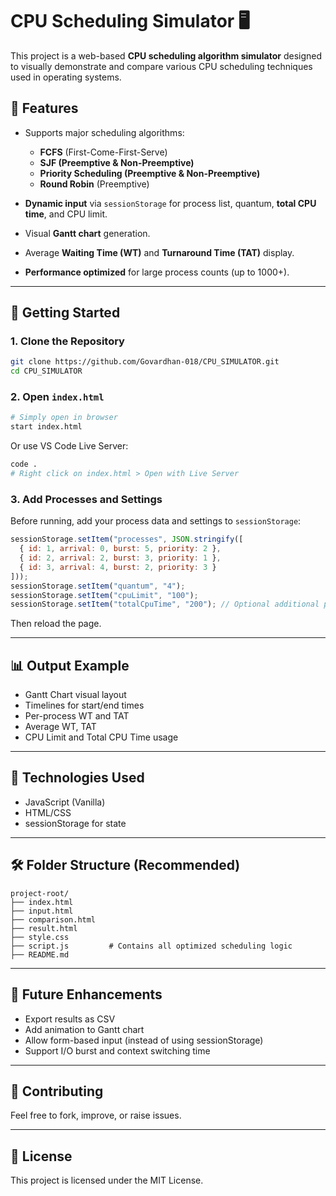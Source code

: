 # CPU Scheduling Simulator 🖥️

This project is a web-based **CPU scheduling algorithm simulator** designed to visually demonstrate and compare various CPU scheduling techniques used in operating systems.

## 📌 Features

* Supports major scheduling algorithms:

  * **FCFS** (First-Come-First-Serve)
  * **SJF (Preemptive & Non-Preemptive)**
  * **Priority Scheduling (Preemptive & Non-Preemptive)**
  * **Round Robin** (Preemptive)
* **Dynamic input** via `sessionStorage` for process list, quantum, **total CPU time**, and CPU limit.
* Visual **Gantt chart** generation.
* Average **Waiting Time (WT)** and **Turnaround Time (TAT)** display.
* **Performance optimized** for large process counts (up to 1000+).

---

## 🚀 Getting Started

### 1. Clone the Repository

```bash
git clone https://github.com/Govardhan-018/CPU_SIMULATOR.git
cd CPU_SIMULATOR
```

### 2. Open `index.html`

```bash
# Simply open in browser
start index.html
```

Or use VS Code Live Server:

```bash
code .
# Right click on index.html > Open with Live Server
```

### 3. Add Processes and Settings

Before running, add your process data and settings to `sessionStorage`:

```js
sessionStorage.setItem("processes", JSON.stringify([
  { id: 1, arrival: 0, burst: 5, priority: 2 },
  { id: 2, arrival: 2, burst: 3, priority: 1 },
  { id: 3, arrival: 4, burst: 2, priority: 3 }
]));
sessionStorage.setItem("quantum", "4");
sessionStorage.setItem("cpuLimit", "100");
sessionStorage.setItem("totalCpuTime", "200"); // Optional additional parameter
```

Then reload the page.

---

## 📊 Output Example

* Gantt Chart visual layout
* Timelines for start/end times
* Per-process WT and TAT
* Average WT, TAT
* CPU Limit and Total CPU Time usage

---

## 🧠 Technologies Used

* JavaScript (Vanilla)
* HTML/CSS
* sessionStorage for state

---

## 🛠 Folder Structure (Recommended)

```
project-root/
├── index.html
├── input.html
├── comparison.html
├── result.html
├── style.css
├── script.js         # Contains all optimized scheduling logic
├── README.md
```

---

## 📌 Future Enhancements

* Export results as CSV
* Add animation to Gantt chart
* Allow form-based input (instead of using sessionStorage)
* Support I/O burst and context switching time

---

## 🤝 Contributing

Feel free to fork, improve, or raise issues.

---

## 📄 License

This project is licensed under the MIT License.
